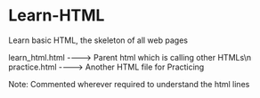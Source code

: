 # Learn-HTML
Learn basic HTML, the skeleton of all web pages


learn_html.html  ---->   Parent html which is calling other HTMLs\n                                                                                                        practice.html    ---->   Another HTML file for Practicing 

Note: Commented wherever required to understand the html lines

